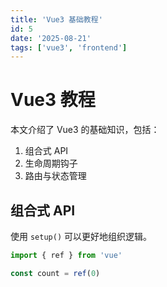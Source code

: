 ```yaml
---
title: 'Vue3 基础教程'
id: 5
date: '2025-08-21'
tags: ['vue3', 'frontend']
---
```


# Vue3 教程

本文介绍了 Vue3 的基础知识，包括：

1. 组合式 API
2. 生命周期钩子
3. 路由与状态管理

## 组合式 API

使用 `setup()` 可以更好地组织逻辑。

```js
import { ref } from 'vue'

const count = ref(0)
```
